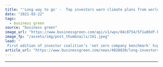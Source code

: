 ```yaml
---
title: "'Long way to go' -  Top investors warn climate plans from world's most polluting firms set to miss net zero goals"
date: "2021-03-22"
tags: 
  - business green
source: "business green"
image_url: "https://www.businessgreen.com/api/v1/wps/84c8754/5f1a86df-b5bf-4bd0-82f5-a4e09fc17fc1/5/coal-power-plant-185x114.jpeg"
image_fp: "/assets/img/post_thumbnails/161.jpeg"
lead: "
 First edition of investor coalition’s 'net zero company benchmark' highlights long distance big emitters must travel before climate engagement is aligned with Paris Agreement goals ..."
article_url: "https://www.businessgreen.com/news/4028830/long-investors-warn-climate-plans-world-most-polluting-firms-set-miss-net-zero-goals"
---
```


---

